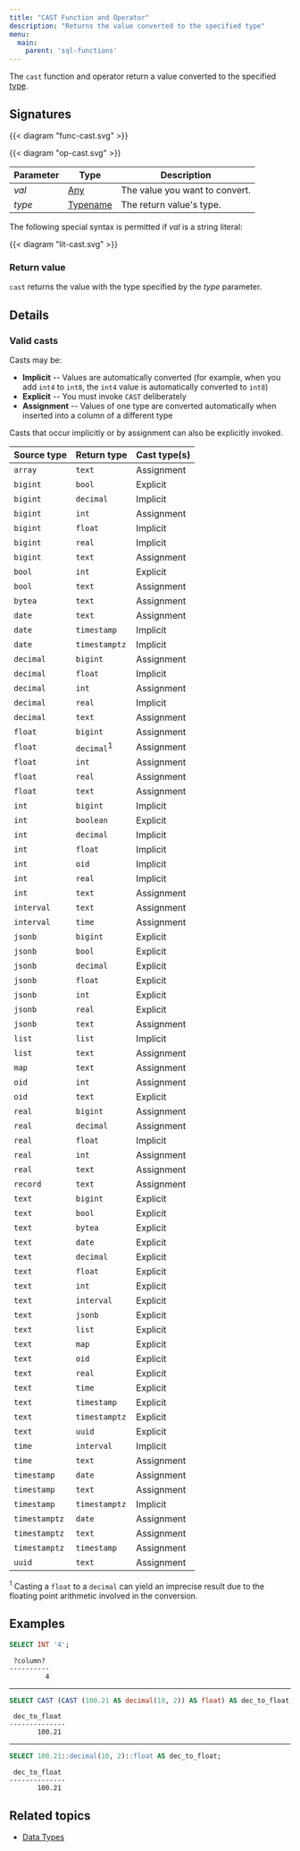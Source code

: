 ```yaml
---
title: "CAST Function and Operator"
description: "Returns the value converted to the specified type"
menu:
  main:
    parent: 'sql-functions'
---
```


The `cast` function and operator return a value converted to the specified [type](../../types/).

## Signatures

{{< diagram "func-cast.svg" >}}

{{< diagram "op-cast.svg" >}}

Parameter | Type | Description
----------|------|------------
_val_ | [Any](../../types) | The value you want to convert.
_type_ | [Typename](../../types) | The return value's type.

The following special syntax is permitted if _val_ is a string literal:

{{< diagram "lit-cast.svg" >}}

### Return value

`cast` returns the value with the type specified by the _type_ parameter.

## Details

### Valid casts

Casts may be:

* **Implicit** -- Values are automatically converted (for example, when you add `int4` to `int8`, the `int4` value is automatically converted to `int8`)
* **Explicit** -- You must invoke `CAST` deliberately
* **Assignment** -- Values of one type are converted automatically when inserted into a column of a different type

Casts that occur implicitly or by assignment can also be explicitly invoked.

Source type | Return type | Cast type(s)
------------|-------------|----------
`array`  |  `text` |  Assignment
`bigint`  |  `bool` |  Explicit
`bigint`  |  `decimal` |  Implicit
`bigint`  | `int`  |  Assignment
`bigint`  | `float`  | Implicit
`bigint`  | `real`  | Implicit
`bigint`  | `text`  | Assignment
`bool`  |  `int` | Explicit
`bool`  | `text`  | Assignment
`bytea`  | `text` | Assignment
`date` | `text` | Assignment
`date` | `timestamp` | Implicit
`date` | `timestamptz` | Implicit
`decimal`  | `bigint`  | Assignment
`decimal` | `float` | Implicit
`decimal` | `int` | Assignment
`decimal`  | `real`  |  Implicit
`decimal` | `text` | Assignment
`float`| `bigint` | Assignment
`float`| `decimal`<sup>1</sup> | Assignment
`float`| `int` | Assignment
`float`| `real` | Assignment
`float`| `text` | Assignment
`int`  | `bigint`  |  Implicit
`int` | `boolean` | Explicit
`int` | `decimal` | Implicit
`int` | `float` | Implicit
`int` | `oid` | Implicit
`int`  | `real`  |  Implicit
`int` | `text` | Assignment
`interval` | `text` | Assignment
`interval` | `time` | Assignment
`jsonb`  | `bigint`  |  Explicit
`jsonb`  | `bool`  |  Explicit
`jsonb`  | `decimal`  |  Explicit
`jsonb`  | `float`  |  Explicit
`jsonb`  | `int`  |  Explicit
`jsonb`  | `real`  |  Explicit
`jsonb`  | `text`  |  Assignment
`list` | `list` | Implicit
`list` | `text` | Assignment
`map`  |  `text` |  Assignment
`oid`  |  `int` |  Assignment
`oid`  |  `text` | Explicit
`real`  |  `bigint` |  Assignment
`real`  |  `decimal` |  Assignment
`real`  |  `float` | Implicit
`real`  |  `int` |  Assignment
`real`  |  `text` | Assignment
`record` | `text` | Assignment
`text` | `bigint` | Explicit
`text` | `bool` | Explicit
`text`  | `bytea` | Explicit
`text` | `date` | Explicit
`text` | `decimal` | Explicit
`text` | `float` | Explicit
`text` | `int` | Explicit
`text` | `interval` | Explicit
`text` | `jsonb` | Explicit
`text` | `list` | Explicit
`text` | `map` | Explicit
`text` | `oid` | Explicit
`text`  | `real`   |  Explicit
`text` | `time` | Explicit
`text` | `timestamp` | Explicit
`text` | `timestamptz` | Explicit
`text` | `uuid` | Explicit
`time` | `interval` | Implicit
`time` | `text` | Assignment
`timestamp`  | `date` | Assignment
`timestamp`  | `text` | Assignment
`timestamp`  | `timestamptz` | Implicit
`timestamptz`  | `date` | Assignment
`timestamptz`  | `text` | Assignment
`timestamptz`  | `timestamp` | Assignment
`uuid`  | `text`  |  Assignment

<sup>1</sup> Casting a `float` to a `decimal` can yield an imprecise result due to the floating point arithmetic involved in the conversion.

## Examples

```sql
SELECT INT '4';
```
```nofmt
 ?column?
----------
         4
```

<hr>

```sql
SELECT CAST (CAST (100.21 AS decimal(10, 2)) AS float) AS dec_to_float;
```
```nofmt
 dec_to_float
--------------
       100.21
```

<hr/>

```sql
SELECT 100.21::decimal(10, 2)::float AS dec_to_float;
```
```nofmt
 dec_to_float
--------------
       100.21
```

## Related topics
* [Data Types](../../types/)
